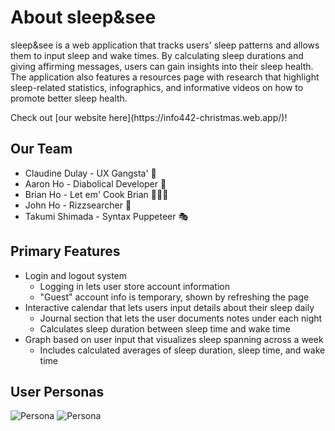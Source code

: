 # About sleep&see
<p>sleep&see is a web application that tracks users' sleep patterns and allows them to input sleep and wake times. By calculating sleep durations and giving affirming messages, users can gain insights into their sleep health. The application also features a resources page with research that highlight sleep-related statistics, infographics, and  informative videos on how to promote better sleep health.</p>
<p>Check out [our website here](https://info442-christmas.web.app/)!</p>

## Our Team
* Claudine Dulay - UX Gangsta' 🤙
* Aaron Ho - Diabolical Developer 🐐
* Brian Ho - Let em' Cook Brian 🧑🏻‍🍳
* John Ho -  Rizzsearcher 📝
* Takumi Shimada - Syntax Puppeteer 🎭

## Primary Features
* Login and logout system
    - Logging in lets user store account information
    - "Guest" account info is temporary, shown by refreshing the page
* Interactive calendar that lets users input details about their sleep daily
    - Journal section that lets the user documents notes under each night
    - Calculates sleep duration between sleep time and wake time
* Graph based on user input that visualizes sleep spanning across a week
    - Includes calculated averages of sleep duration, sleep time, and wake time
<p>

## User Personas
![Persona](src/img/persona-1.png)
![Persona](src/img/persona-2.png)
